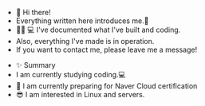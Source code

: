 - 👋 Hi there! 
- Everything written here introduces me.📄
- 👩🏻 💻 I've documented what I've built and coding. 
- Also, everything I've made is in operation. 
- If you want to contact me, please leave me a message!


<!---
stardust-hee/stardust-hee is a ✨ special ✨ repository because its `README.md` (this file) appears on your GitHub profile.
You can click the Preview link to take a look at your changes.
--->


- ✨ Summary
- I am currently studying coding.💻
- 🌱 I am currently preparing for Naver Cloud certification
- :sunglasses: I am interested in Linux and servers.



